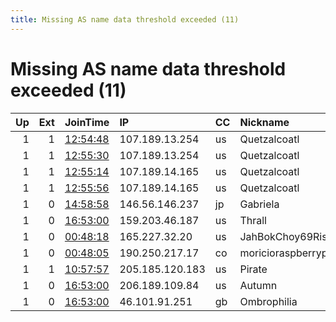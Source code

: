 ```yaml
---
title: Missing AS name data threshold exceeded (11)
---
```


# Missing AS name data threshold exceeded (11)

|   Up |   Ext | JoinTime                                                                                            | IP              | CC   | Nickname            |   ORp |   Dirp | Version   | Contact                   | OS    |   eFamMembers |
|-----:|------:|:----------------------------------------------------------------------------------------------------|:----------------|:-----|:--------------------|------:|-------:|:----------|:--------------------------|:------|--------------:|
|    1 |     1 | [12:54:48](https://metrics.torproject.org/rs.html#details/392BEFDCB026A568E077786E79FDE589A9C0E451) | 107.189.13.254  | us   | Quetzalcoatl        |  9000 |     80 | 0.4.5.9   | email:Quetzalcoatl relays | Linux |           112 |
|    1 |     1 | [12:55:30](https://metrics.torproject.org/rs.html#details/F295657BB7BB74FB8869FA8E7903461B50C98B9D) | 107.189.13.254  | us   | Quetzalcoatl        |  9100 |   9101 | 0.4.5.9   | email:Quetzalcoatl relays | Linux |           112 |
|    1 |     1 | [12:55:14](https://metrics.torproject.org/rs.html#details/68C3B540E5D151461A37CB1ED928563EC3B6CDCB) | 107.189.14.165  | us   | Quetzalcoatl        |  9000 |     80 | 0.4.5.9   | email:Quetzalcoatl relays | Linux |           112 |
|    1 |     1 | [12:55:56](https://metrics.torproject.org/rs.html#details/61A2104D7E69867C3F3EF981077266F968C1752A) | 107.189.14.165  | us   | Quetzalcoatl        |  9100 |   9101 | 0.4.5.9   | email:Quetzalcoatl relays | Linux |           112 |
|    1 |     0 | [14:58:58](https://metrics.torproject.org/rs.html#details/A0E82BF87514BFABF0A774D51C36424D857F61DD) | 146.56.146.237  | jp   | Gabriela            |  5000 |   5002 | 0.4.5.6   | yjbk7zr2w@relay.firefox.c | Linux |             1 |
|    1 |     0 | [16:53:00](https://metrics.torproject.org/rs.html#details/E379A10FB33E780BFDC9A4F0E95C3D1D9D2C4B6A) | 159.203.46.187  | us   | Thrall              |   443 |      0 | 0.4.5.9   | None                      | Linux |             1 |
|    1 |     0 | [00:48:18](https://metrics.torproject.org/rs.html#details/F70ECEF74134C458E28582BBDC92C5A9AB5C559E) | 165.227.32.20   | us   | JahBokChoy69Rises69 |  6969 |      0 | 0.4.5.9   | harangaman at gmail dot c | Linux |             1 |
|    1 |     0 | [00:48:05](https://metrics.torproject.org/rs.html#details/602D5FBF6D0C6C5283D07D25E8BADAD7C15BD6C8) | 190.250.217.17  | co   | moricioraspberrypi  |  9001 |   9030 | 0.3.5.15  | None                      | Linux |             1 |
|    1 |     1 | [10:57:57](https://metrics.torproject.org/rs.html#details/99AB5C53371BDC6CD174846C5DABD56C02686C53) | 205.185.120.183 | us   | Pirate              |  9001 |     80 | 0.4.5.9   | PirateMachine@protonmail. | Linux |             1 |
|    1 |     0 | [16:53:00](https://metrics.torproject.org/rs.html#details/160401D1B7E7716A407F1734D0775278108B232C) | 206.189.109.84  | us   | Autumn              |   443 |      0 | 0.4.5.9   | None                      | Linux |             1 |
|    1 |     0 | [16:53:00](https://metrics.torproject.org/rs.html#details/5722645418AD9677EB728C71BB684724650B0F43) | 46.101.91.251   | gb   | Ombrophilia         |   443 |      0 | 0.4.5.9   | None                      | Linux |             1 |
